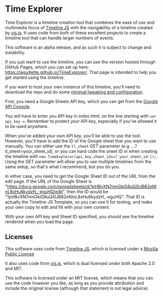 Time Explorer
=====

Time Explorer is a timeline creation tool that combines the ease of use and
multimedia focus of [Timeline JS](https://timeline.knightlab.com/) with the
navigability of a timeline created by [vis.js](http://visjs.org/). It uses code
from both of these excellent projects to create a timeline tool that can handle
larger numbers of events.

This software is an alpha release, and as such it is subject to change and
instability.

If you just want to use the timeline, you can use the version hosted through
GitHub Pages, which you can set up here: https://jaguillette.github.io/TimeExplorer/.
That page is intended to help you get started using the timeline.

If you want to host your own instance of this timeline, you'll need to download
the repo and do some [minimal tweaking and configuration](https://www.xkcd.com/1742/).

First, you need a Google Sheets API key, which you can get
from the [Google API Console](https://console.developers.google.com/apis/dashboard).

You will have to enter you API key in index.html, on the line
starting with `var api_key =`. Remember to protect your API key, especially if
you've allowed it to be used anywhere.

When you've added your own API key, you'll be able to use the tool. However,
you'll have to add the ID of the Google sheet that you want to use manually. You
can either use the `tl_sheet` GET parameter (e.g. ...?tl_sheet=your_sheet_id),
or you can hard code the sheet ID in when creating the timeline with
`new TimeExplorer(api_key,sheet_ids=['your_sheet_id']);`. Using the GET
parameter will allow you to use multiple timelines from the same setup, so
that's what I recommend, but you do you.

In either case, you need to get the Google Sheet ID out of the URL from the
edit page. If the URL of the Google Sheet is
"https://docs.google.com/spreadsheets/d/1pHBvXN7nmGkiG8uQSUB82eNlnL8xHu6kydzH_-eguHQ/edit",
then the ID would be "1pHBvXN7nmGkiG8uQSUB82eNlnL8xHu6kydzH_-eguHQ". That ID is
actually the Timeline JS Template, so you can use it for testing, and make your
own copy to edit and fill with your own content.

With your own API key and Sheet ID specified, you should see the timeline
rendered when you load the page.

Licenses
-----

This software uses code from [Timeline JS](https://timeline.knightlab.com/), which is licensed under a [Mozilla Public License](https://timeline.knightlab.com/docs/license.html)

It also uses code from [vis.js](http://visjs.org/), which is dual licensed under both Apache 2.0 and MIT.

This software is licensed under an MIT license, which means that you can use the code however you like, as long as you provide attribution and include the original license (although that statement is not legal advice).
